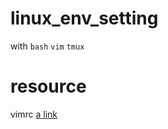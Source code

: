# linux_env_setting
with `bash` `vim` `tmux`


# resource 
vimrc  [a link](http://wiki.csie.ncku.edu.tw/vim/vimrc)

